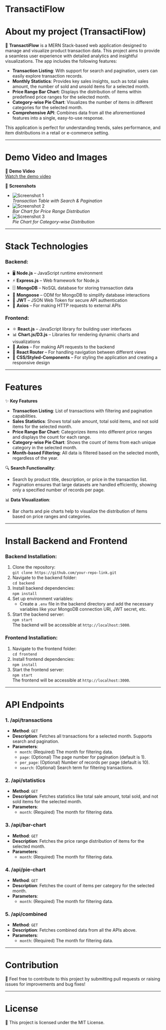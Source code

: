 # TransactiFlow
# About my project (TransactiFlow)  
🚀 **TransactiFlow** is a MERN Stack-based web application designed to manage and visualize product transaction data. This project aims to provide a seamless user experience with detailed analytics and insightful visualizations. The app includes the following features:  
- **Transaction Listing**: With support for search and pagination, users can easily explore transaction records.  
- **Monthly Statistics**: Provides key sales insights, such as total sales amount, the number of sold and unsold items for a selected month.  
- **Price Range Bar Chart**: Displays the distribution of items within predefined price ranges for the selected month.  
- **Category-wise Pie Chart**: Visualizes the number of items in different categories for the selected month.  
- **Comprehensive API**: Combines data from all the aforementioned features into a single, easy-to-use response.  

This application is perfect for understanding trends, sales performance, and item distributions in a retail or e-commerce setting.

---

# Demo Video and Images  
🎥 **Demo Video**  
[Watch the demo video](insert_demo_video_link)  

📸 **Screenshots**  
- ![Screenshot 1](path_to_image_1)  
  _Transaction Table with Search & Pagination_  
- ![Screenshot 2](path_to_image_2)  
  _Bar Chart for Price Range Distribution_  
- ![Screenshot 3](path_to_image_3)  
  _Pie Chart for Category-wise Distribution_  

---

# Stack Technologies  
### Backend:  
- 🖥️ **Node.js** – JavaScript runtime environment  
- ⚡ **Express.js** – Web framework for Node.js  
- 🗄️ **MongoDB** – NoSQL database for storing transaction data  
- 🔑 **Mongoose** – ODM for MongoDB to simplify database interactions  
- 🔐 **JWT** – JSON Web Token for secure API authentication  
- 📡 **Axios** – For making HTTP requests to external APIs

### Frontend:  
- ⚛️ **React.js** – JavaScript library for building user interfaces  
- 📊 **Chart.js/D3.js** – Libraries for rendering dynamic charts and visualizations  
- 🔗 **Axios** – For making API requests to the backend  
- 🧩 **React Router** – For handling navigation between different views  
- 💅 **CSS/Styled-Components** – For styling the application and creating a responsive design  

---

# Features  
✨ **Key Features**  
- **Transaction Listing**: List of transactions with filtering and pagination capabilities.  
- **Sales Statistics**: Shows total sale amount, total sold items, and not sold items for the selected month.  
- **Price Range Bar Chart**: Categorizes items into different price ranges and displays the count for each range.  
- **Category-wise Pie Chart**: Shows the count of items from each unique category in the selected month.  
- **Month-based Filtering**: All data is filtered based on the selected month, regardless of the year.  

🔍 **Search Functionality**:  
- Search by product title, description, or price in the transaction list.  
- Pagination ensures that large datasets are handled efficiently, showing only a specified number of records per page.  

📊 **Data Visualization**:  
- Bar charts and pie charts help to visualize the distribution of items based on price ranges and categories.  

---

# Install Backend and Frontend  

### Backend Installation:  
1. Clone the repository:  
   `git clone https://github.com/your-repo-link.git`  
2. Navigate to the backend folder:  
   `cd backend`  
3. Install backend dependencies:  
   `npm install`  
4. Set up environment variables:  
   - Create a `.env` file in the backend directory and add the necessary variables like your MongoDB connection URI, JWT secret, etc.  
5. Start the backend server:  
   `npm start`  
   The backend will be accessible at `http://localhost:5000`.

### Frontend Installation:  
1. Navigate to the frontend folder:  
   `cd frontend`  
2. Install frontend dependencies:  
   `npm install`  
3. Start the frontend server:  
   `npm start`  
   The frontend will be accessible at `http://localhost:3000`.


---

# API Endpoints  

### 1. **/api/transactions**  
- **Method**: `GET`  
- **Description**: Fetches all transactions for a selected month. Supports search and pagination.  
- **Parameters**:  
  - `month`: (Required) The month for filtering data.  
  - `page`: (Optional) The page number for pagination (default is 1).  
  - `per_page`: (Optional) Number of records per page (default is 10).  
  - `search`: (Optional) Search term for filtering transactions.  

### 2. **/api/statistics**  
- **Method**: `GET`  
- **Description**: Fetches statistics like total sale amount, total sold, and not sold items for the selected month.  
- **Parameters**:  
  - `month`: (Required) The month for filtering data.  

### 3. **/api/bar-chart**  
- **Method**: `GET`  
- **Description**: Fetches the price range distribution of items for the selected month.  
- **Parameters**:  
  - `month`: (Required) The month for filtering data.  

### 4. **/api/pie-chart**  
- **Method**: `GET`  
- **Description**: Fetches the count of items per category for the selected month.  
- **Parameters**:  
  - `month`: (Required) The month for filtering data.  

### 5. **/api/combined**  
- **Method**: `GET`  
- **Description**: Fetches combined data from all the APIs above.  
- **Parameters**:  
  - `month`: (Required) The month for filtering data.  

---

# Contribution  
🤝 Feel free to contribute to this project by submitting pull requests or raising issues for improvements and bug fixes!  

---

# License  
📄 This project is licensed under the MIT License.

